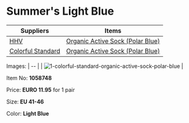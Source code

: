 # Summer's Light Blue

| Suppliers | Items |
| --- | --- |
| [HHV](https://www.hhv.de) | [Organic Active Sock (Polar Blue)](https://www.hhv.de/shop/en/clothing/item/colorful-standard-organic-active-sock-polar-blue-1058748)  |
| [Colorful Standard](https://colorfulstandard.com/) | [Organic Active Sock (Polar Blue)](https://colorfulstandard.com/en-nl/products/organic-active-sock-organic-active-sock-polar-blue-male?variant=47057734762821) |

Images: 
| -- |
| ![1-colorful-standard-organic-active-sock-polar-blue](https://github.com/OurServings/socks/assets/1499433/8dd01849-12ce-4e22-8b00-4b2a2f49a486) |

Item No: **1058748**

Price: **EURO 11.95** for 1 pair

Size: **EU 41-46**

Color: **Light Blue**
